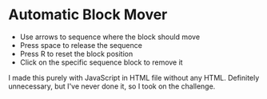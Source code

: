 # Automatic Block Mover

- Use arrows to sequence where the block should move
- Press space to release the sequence
- Press R to reset the block position
- Click on the specific sequence block to remove it

I made this purely with JavaScript in HTML file without any HTML.
Definitely unnecessary, but I've never done it, so I took on the challenge.
